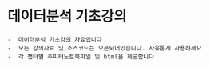 # 데이터분석 기초강의
	
	-  데이터분석 기초강의 자료입니다
	-  모든 강의자료 및 소스코드는 오픈되어있습니다. 자유롭게 사용하세요
	-  각 챕터별 주피터노트북파일 및 html을 제공합니다
